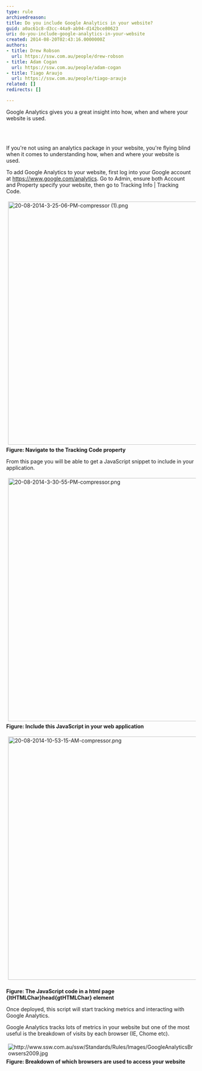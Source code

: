 ```yaml
---
type: rule
archivedreason: 
title: Do you include Google Analytics in your website?
guid: a0ac61c8-d3cc-44a9-ab94-d142bce80623
uri: do-you-include-google-analytics-in-your-website
created: 2014-08-20T02:43:16.0000000Z
authors:
- title: Drew Robson
  url: https://ssw.com.au/people/drew-robson
- title: Adam Cogan
  url: https://ssw.com.au/people/adam-cogan
- title: Tiago Araujo
  url: https://ssw.com.au/people/tiago-araujo
related: []
redirects: []

---
```



​​Google Analytics gives you a great insight into how, when and where your website is used.
<br><excerpt class='endintro'></excerpt><br>
<p>​</p><p>If you're not using an analytics package in your website, you're flying blind when it comes to understanding how, when and where your website is used.&#160;</p><p>To add Google Analytics to your website, first log into your Google account at&#160;<a href="https&#58;//www.google.com/analytics">https&#58;//www.google.com/analytics</a>. Go to Admin, ensure both Account and Property specify your website, then go to Tracking Info | Tracking Code.</p><p><img src="/PublishingImages/20-08-2014-3-25-06-PM-compressor%20(1).png" alt="20-08-2014-3-25-06-PM-compressor (1).png" style="margin&#58;5px;width&#58;650px;" /><br><strong>Figure&#58; Navigate to the Tracking Code property</strong></p><p>​From this page you will be able to get a JavaScript snippet to include in your application.<br></p><p><img src="/PublishingImages/20-08-2014-3-30-55-PM-compressor.png" alt="20-08-2014-3-30-55-PM-compressor.png" style="margin&#58;5px;width&#58;650px;" /><br><strong>Figure&#58; Include this JavaScript in your web application</strong></p><p><img src="/PublishingImages/20-08-2014-10-53-15-AM-compressor.png" alt="20-08-2014-10-53-15-AM-compressor.png" style="margin&#58;5px;width&#58;650px;" />​<br><strong>Figure&#58; The JavaScript code in a html page {ltHTMLChar}head{gtHTMLChar} element</strong></p><p>Once deployed, this script will start tracking metrics and interacting with Google Analytics.</p><p>Google Analytics tracks lots of metrics in your website​ but one of the most useful is the breakdown of visits by each browser (IE, Chome etc).</p><p><img src="http&#58;//www.ssw.com.au/ssw/Standards/Rules/Images/GoogleAnalyticsBrowsers2009.jpg" alt="http&#58;//www.ssw.com.au/ssw/Standards/Rules/Images/GoogleAnalyticsBrowsers2009.jpg" style="margin&#58;5px;" /><br><strong>Figure&#58; Breakdown of which browsers are used to access your website</strong></p><p><br></p>


